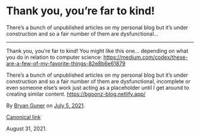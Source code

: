 Thank you, you’re far to kind!
==============================

There’s a bunch of unpublished articles on my personal blog but it’s under construction and so a fair number of them are dysfunctional…

------------------------------------------------------------------------

Thank you, you’re far to kind! You might like this one… depending on what you do in relation to computer science: <a href="https://medium.com/codex/these-are-a-few-of-my-favorite-things-82e8b6e61879" class="markup--anchor markup--p-anchor">https://medium.com/codex/these-are-a-few-of-my-favorite-things-82e8b6e61879</a>

There’s a bunch of unpublished articles on my personal blog but it’s under construction and so a fair number of them are dysfunctional, incomplete or even someone else’s work just acting as a placeholder until I get around to creating similar content. <a href="https://bgoonz-blog.netlify.app/" class="markup--anchor markup--p-anchor">https://bgoonz-blog.netlify.app/</a>

By <a href="https://medium.com/@bryanguner" class="p-author h-card">Bryan Guner</a> on [July 5, 2021](https://medium.com/p/249be2cc2b3d).

<a href="https://medium.com/@bryanguner/thank-you-youre-far-to-kind-249be2cc2b3d" class="p-canonical">Canonical link</a>

August 31, 2021.
